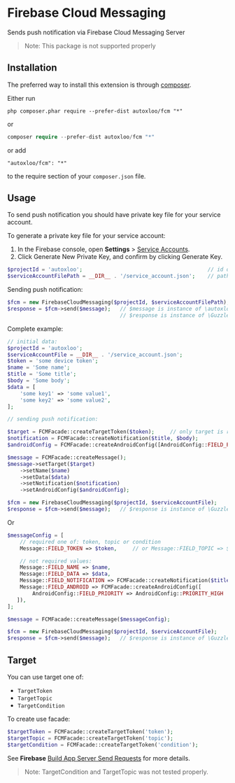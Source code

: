 Firebase Cloud Messaging
========================
Sends push notification via Firebase Cloud Messaging Server

>Note: This package is not supported properly

Installation
------------

The preferred way to install this extension is through [composer](http://getcomposer.org/download/).

Either run

```
php composer.phar require --prefer-dist autoxloo/fcm "*"
```

or

```php
composer require --prefer-dist autoxloo/fcm "*"
```

or add

```
"autoxloo/fcm": "*"
```

to the require section of your `composer.json` file.

Usage
-----

To send push notification you should have private key file for your service account.

To generate a private key file for your service account:

1. In the Firebase console, open **Settings** > [Service Accounts](https://console.firebase.google.com/project/_/settings/serviceaccounts/adminsdk).
1. Click Generate New Private Key, and confirm by clicking Generate Key.

```php
$projectId = 'autoxloo';                                        // id of your project created in firebase console
$serviceAccountFilePath = __DIR__ . '/service_account.json';    // path to your generated private key file for your service account
```

Sending push notification:

```php
$fcm = new FirebaseCloudMessaging($projectId, $serviceAccountFilePath);
$response = $fcm->send($message);   // $message is instance of \autoxloo\fcm\message\Message
                                    // $response is instance of \GuzzleHttp\Psr7\Response
```

Complete example:

```php
// initial data:
$projectId = 'autoxloo';
$serviceAccountFile = __DIR__ . '/service_account.json';
$token = 'some device token';
$name = 'Some name';
$title = 'Some title';
$body = 'Some body';
$data = [
    'some key1' => 'some value1',
    'some key2' => 'some value2',
]; 

// sending push notification:

$target = FCMFacade::createTargetToken($token);     // only target is required
$notification = FCMFacade::createNotification($title, $body);
$androidConfig = FCMFacade::createAndroidConfig([AndroidConfig::FIELD_PRIORITY => AndroidConfig::PRIORITY_HIGH]);

$message = FCMFacade::createMessage();
$message->setTarget($target)
    ->setName($name)
    ->setData($data)
    ->setNotification($notification)
    ->setAndroidConfig($androidConfig);

$fcm = new FirebaseCloudMessaging($projectId, $serviceAccountFile);
$response = $fcm->send($message);   // $response is instance of \GuzzleHttp\Psr7\Response
```

Or

```php
$messageConfig = [
    // required one of: token, topic or condition
    Message::FIELD_TOKEN => $token,     // or Message::FIELD_TOPIC => $topic or Message::FIELD_CONDITION => $condition

    // not required values:
    Message::FIELD_NAME => $name,
    Message::FIELD_DATA => $data,
    Message::FIELD_NOTIFICATION => FCMFacade::createNotification($title, $body),
    Message::FIELD_ANDROID => FCMFacade::createAndroidConfig([
        AndroidConfig::FIELD_PRIORITY => AndroidConfig::PRIORITY_HIGH
   ]),
];

$message = FCMFacade::createMessage($messageConfig);

$fcm = new FirebaseCloudMessaging($projectId, $serviceAccountFile);
$response = $fcm->send($message);   // $response is instance of \GuzzleHttp\Psr7\Response
```

Target
------

You can use target one of:
- `TargetToken`
- `TargetTopic`
- `TargetCondition`

To create use facade:

```php
$targetToken = FCMFacade::createTargetToken('token');
$targetTopic = FCMFacade::createTargetToken('topic');
$targetCondition = FCMFacade::createTargetToken('condition');
```

See **Firebase** [Build App Server Send Requests](https://firebase.google.com/docs/cloud-messaging/send-message)
for more details.

>Note: TargetCondition and TargetTopic was not tested properly.
